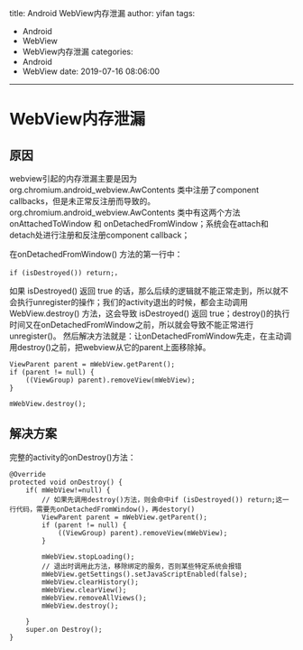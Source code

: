 title: Android WebView内存泄漏
author: yifan
tags:
  - Android
  - WebView
  - WebView内存泄漏
categories:
  - Android
  - WebView
date: 2019-07-16 08:06:00
---
# WebView内存泄漏
## 原因

webview引起的内存泄漏主要是因为org.chromium.android_webview.AwContents 类中注册了component callbacks，但是未正常反注册而导致的。
org.chromium.android_webview.AwContents 类中有这两个方法 onAttachedToWindow 和 onDetachedFromWindow；系统会在attach和detach处进行注册和反注册component callback；
<!-- more -->
在onDetachedFromWindow() 方法的第一行中：
```
if (isDestroyed()) return;， 
```
如果 isDestroyed() 返回 true 的话，那么后续的逻辑就不能正常走到，所以就不会执行unregister的操作；我们的activity退出的时候，都会主动调用 WebView.destroy() 方法，这会导致 isDestroyed() 返回 true；destroy()的执行时间又在onDetachedFromWindow之前，所以就会导致不能正常进行unregister()。
然后解决方法就是：让onDetachedFromWindow先走，在主动调用destroy()之前，把webview从它的parent上面移除掉。
```
ViewParent parent = mWebView.getParent();
if (parent != null) {
    ((ViewGroup) parent).removeView(mWebView);
}

mWebView.destroy();
```
## 解决方案
完整的activity的onDestroy()方法：
```
@Override
protected void onDestroy() {
    if( mWebView!=null) {
        // 如果先调用destroy()方法，则会命中if (isDestroyed()) return;这一行代码，需要先onDetachedFromWindow()，再destory()
        ViewParent parent = mWebView.getParent();
        if (parent != null) {
            ((ViewGroup) parent).removeView(mWebView);
        }

        mWebView.stopLoading();
        // 退出时调用此方法，移除绑定的服务，否则某些特定系统会报错
        mWebView.getSettings().setJavaScriptEnabled(false);
        mWebView.clearHistory();
        mWebView.clearView();
        mWebView.removeAllViews();
        mWebView.destroy();

    }
    super.on Destroy();
}
```